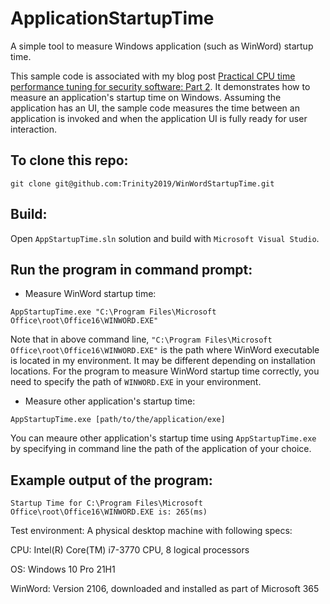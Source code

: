 # ApplicationStartupTime
A simple tool to measure Windows application (such as WinWord) startup time.

This sample code is associated with my blog post [Practical CPU time performance tuning for security software: Part 2](https://www.elastic.co/blog/practical-cpu-time-performance-tuning-for-security-software-part-2). 
It demonstrates how to measure an application's startup time on Windows. Assuming the application has an UI, the sample code measures the time between an application is invoked and when the application UI is fully ready for user interaction.


## To clone this repo:
```
git clone git@github.com:Trinity2019/WinWordStartupTime.git
```

## Build:
Open `AppStartupTime.sln` solution and build with `Microsoft Visual Studio`.

## Run the program in command prompt:
 * Measure WinWord startup time:
```
AppStartupTime.exe "C:\Program Files\Microsoft Office\root\Office16\WINWORD.EXE"
```
Note that in above command line, `"C:\Program Files\Microsoft Office\root\Office16\WINWORD.EXE"` is the path where WinWord executable is located in my environment. It may be different depending on installation locations. For the program to measure WinWord startup time correctly, you need to specify the path of `WINWORD.EXE` in your environment.
 * Measure other application's startup time:
```
AppStartupTime.exe [path/to/the/application/exe]
```
You can meaure other application's startup time using `AppStartupTime.exe` by specifying in command line the path of the application of your choice.

## Example output of the program:
```
Startup Time for C:\Program Files\Microsoft Office\root\Office16\WINWORD.EXE is: 265(ms)
```

Test environment:
A physical desktop machine with following specs:

CPU: Intel(R) Core(TM) i7-3770 CPU, 8 logical processors

OS: Windows 10 Pro 21H1

WinWord: Version 2106, downloaded and installed as part of Microsoft 365
